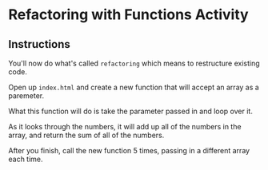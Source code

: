 # Refactoring with Functions Activity

## Instructions

You'll now do what's called `refactoring` which means to restructure existing code. 

Open up `index.html` and create a new function that will accept an array as a paremeter.

What this function will do is take the parameter passed in and loop over it.

As it looks through the numbers, it will add up all of the numbers in the array, and return the sum of all of the numbers.

After you finish, call the new function 5 times, passing in a different array each time.
